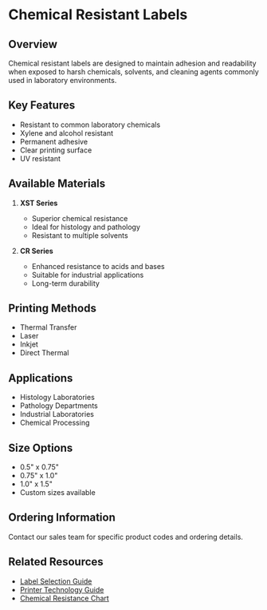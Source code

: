 # Chemical Resistant Labels

## Overview
Chemical resistant labels are designed to maintain adhesion and readability when exposed to harsh chemicals, solvents, and cleaning agents commonly used in laboratory environments.

## Key Features
- Resistant to common laboratory chemicals
- Xylene and alcohol resistant
- Permanent adhesive
- Clear printing surface
- UV resistant

## Available Materials
1. **XST Series**
   - Superior chemical resistance
   - Ideal for histology and pathology
   - Resistant to multiple solvents

2. **CR Series**
   - Enhanced resistance to acids and bases
   - Suitable for industrial applications
   - Long-term durability

## Printing Methods
- Thermal Transfer
- Laser
- Inkjet
- Direct Thermal

## Applications
- Histology Laboratories
- Pathology Departments
- Industrial Laboratories
- Chemical Processing

## Size Options
- 0.5" x 0.75"
- 0.75" x 1.0"
- 1.0" x 1.5"
- Custom sizes available

## Ordering Information
Contact our sales team for specific product codes and ordering details.

## Related Resources
- [Label Selection Guide](../Guides/label-selection-guide.md)
- [Printer Technology Guide](../Resources/printer-guide.md)
- [Chemical Resistance Chart](../Resources/chemical-resistance-chart.md) 